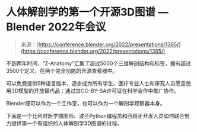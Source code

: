 <!--yml

category: 未分类

date: 2024-05-27 14:41:04

-->

# 人体解剖学的第一个开源3D图谱 — Blender 2022年会议

> 来源：[https://conference.blender.org/2022/presentations/1365/](https://conference.blender.org/2022/presentations/1365/)

不到两年时间，“Z-Anatomy”汇集了超过5000个三维解剖结构和标签，拥有超过3500个定义，在两个完全功能的开源查看器中。

可以免费提供5种语言版本，逐步成为所有学生、医疗专业人士和研究人员愿意使用3D模型的开放替代品；通过其CC-BY-SA许可证在科学合作中推广协作。

Blender既可以作为一个工作室，也可以作为一个解剖学观察器本身。

下面是一个比利时医学插图师、波兰Python编程员和西班牙开发人员如何联合努力提供第一个有组织的人体解剖学3D图谱的过程。
